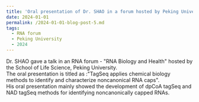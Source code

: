 ```yaml
---
title: 'Oral presentation of Dr. SHAO in a forum hosted by Peking University'
date: 2024-01-01
permalink: /2024-01-01-blog-post-5.md
tags:
  - RNA forum
  - Peking University
  - 2024
---
```


Dr. SHAO gave a talk in an RNA forum - "RNA Biology and Health" hosted by the School of Life Science, Peking University.    
The oral presentation is titled as :"TagSeq applies chemical biology methods to identify and characterize noncanonical RNA caps".    
His oral presentation mainly showed the development of dpCoA tagSeq and NAD tagSeq methods for identifying noncanonically capped RNAs.
